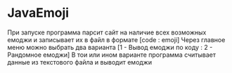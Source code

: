 # JavaEmoji



При запуске программа парсит сайт на наличие всех возможных емоджи и записывает их в файл в формате [code : emoji]
Через главное меню можно выбрать два варианта [1 - Вывод емоджи по коду : 2 - Рандомное емоджи]
В тои или ином варианте программа считывает данные из текстового файла и выводит емоджи
